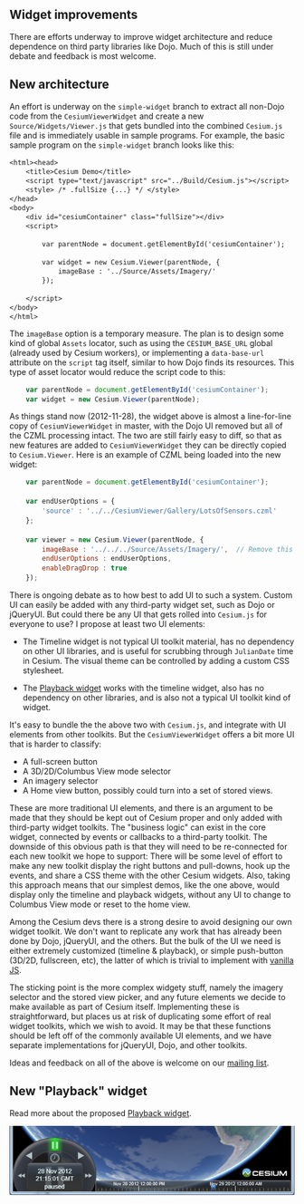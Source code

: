 ## Widget improvements

There are efforts underway to improve widget architecture and reduce dependence on third party libraries
like Dojo.  Much of this is still under debate and feedback is most welcome.

## New architecture

An effort is underway on the `simple-widget` branch to extract all non-Dojo code from the `CesiumViewerWidget`
and create a new `Source/Widgets/Viewer.js` that gets bundled into the combined `Cesium.js` file and
is immediately usable in sample programs.  For example, the basic sample program on the `simple-widget` branch
looks like this:

```
<html><head>
    <title>Cesium Demo</title>
    <script type="text/javascript" src="../Build/Cesium.js"></script>
	<style> /* .fullSize {...} */ </style>
</head>
<body>
    <div id="cesiumContainer" class="fullSize"></div>
    <script>

        var parentNode = document.getElementById('cesiumContainer');

        var widget = new Cesium.Viewer(parentNode, {
            imageBase : '../Source/Assets/Imagery/'
        });

    </script>
</body>
</html>
```

The `imageBase` option is a temporary measure.  The plan is to design some kind of global `Assets` locator,
such as using the `CESIUM_BASE_URL` global (already used by Cesium workers), or implementing a
`data-base-url` attribute on the `script` tag itself, similar to how Dojo finds its resources.  This type
of asset locator would reduce the script code to this:

```javascript
    var parentNode = document.getElementById('cesiumContainer');
    var widget = new Cesium.Viewer(parentNode);
```

As things stand now (2012-11-28), the widget above is almost a line-for-line copy of `CesiumViewerWidget`
in master, with the Dojo UI removed but all of the CZML processing intact.  The two are still fairly easy to
diff, so that as new features are added to `CesiumViewerWidget` they can be directly copied to `Cesium.Viewer`.
Here is an example of CZML being loaded into the new widget:

```javascript
    var parentNode = document.getElementById('cesiumContainer');

    var endUserOptions = {
        'source' : '../../CesiumViewer/Gallery/LotsOfSensors.czml'
    };

    var viewer = new Cesium.Viewer(parentNode, {
        imageBase : '../../../Source/Assets/Imagery/',  // Remove this line with new Assets system.
        endUserOptions : endUserOptions,
        enableDragDrop : true
    });
```

There is ongoing debate as to how best to add UI to such a system.  Custom UI can easily be added with any
third-party widget set, such as Dojo or jQueryUI.  But could there be any UI that gets
rolled into `Cesium.js` for everyone to use?  I propose at least two UI elements:

* The Timeline widget is not typical UI toolkit material, has no dependency on other UI libraries, and is useful for scrubbing through `JulianDate` time in Cesium.  The visual theme can be controlled by adding a custom CSS stylesheet.

* The [Playback widget](Playback-Details) works with the timeline widget, also has no dependency on other libraries, and is also not a typical UI toolkit kind of widget.

It's easy to bundle the the above two with `Cesium.js`, and integrate with UI elements from other
toolkits.  But the `CesiumViewerWidget` offers a bit more UI that is harder to classify:

* A full-screen button
* A 3D/2D/Columbus View mode selector
* An imagery selector
* A Home view button, possibly could turn into a set of stored views.

These are more traditional UI elements, and there is an argument to be made that they should be kept out
of Cesium proper and only added with third-party widget toolkits.  The "business logic" can exist in
the core widget, connected by events or callbacks to a third-party toolkit.  The downside of this
obvious path is that they will need to be re-connected for each new toolkit we hope to support: There
will be some level of effort to make any new toolkit display the right buttons and pull-downs, hook
up the events, and share a CSS theme with the other Cesium widgets.  Also, taking this approach means
that our simplest demos, like the one above, would display only the timeline and playback widgets,
without any UI to change to Columbus View mode or reset to the home view.

Among the Cesium devs there is a strong desire to avoid designing our own widget toolkit.  We don't
want to replicate any work that has already been done by Dojo, jQueryUI, and the others.  But the
bulk of the UI we need is either extremely customized (timeline & playback), or simple push-button
(3D/2D, fullscreen, etc), the latter of which is trivial to implement with [vanilla JS](http://vanilla-js.com/).  

The sticking point is the more complex widgety stuff, namely the imagery selector and the stored
view picker, and any future elements we decide to make available as part of Cesium itself.  Implementing
these is straightforward, but places us at risk of duplicating some effort of real widget toolkits,
which we wish to avoid.  It may be that these functions should be left off of the commonly available
UI elements, and we have separate implementations for jQueryUI, Dojo, and other toolkits.

Ideas and feedback on all of the above is welcome on our [mailing list](https://groups.google.com/forum/?fromgroups=#!forum/cesium-dev).

## New "Playback" widget

Read more about the proposed [Playback widget](Playback-Details).

<p align="center"><a href="Playback-Details"><img src="screenshots/playback-widget/Playback2.png" alt="Shuttle ring" /></a></p>
